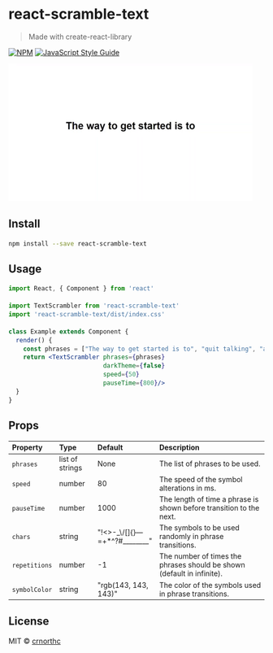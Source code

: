 # react-scramble-text

> Made with create-react-library

[![NPM](https://img.shields.io/npm/v/react-scramble-text.svg)](https://www.npmjs.com/package/react-scramble-text) [![JavaScript Style Guide](https://img.shields.io/badge/code_style-standard-brightgreen.svg)](https://standardjs.com)

![Demo](https://raw.githubusercontent.com/crnorthc/react-scramble-text/master/src/preview.gif)

## Install

```bash
npm install --save react-scramble-text
```

## Usage

```jsx
import React, { Component } from 'react'

import TextScrambler from 'react-scramble-text'
import 'react-scramble-text/dist/index.css'

class Example extends Component {
  render() {
    const phrases = ["The way to get started is to", "quit talking", "and", "begin doing", "-Walt Disney"]
    return <TextScrambler phrases={phrases}
                          darkTheme={false}
                          speed={50}
                          pauseTime={800}/>
  }
}
```

## Props

| Property | Type | Default | Description |
|:--------------|:-------------------|:--------------------------------------|:---------------------------------------------------------------------------------------------------------------------------------------------|
| `phrases` | list of strings | None | The list of phrases to be used. |
| `speed` | number | 80 | The speed of the symbol alterations in ms. |
| `pauseTime` | number | 1000 | The length of time a phrase is shown before transition to the next. |
| `chars` | string | "!<>-_\\/[]{}—=+*^?#________" | The symbols to be used randomly in phrase transitions. |
| `repetitions` | number | -1 | The number of times the phrases should be shown (default in infinite). |
| `symbolColor` | string | "rgb(143, 143, 143)" | The color of the symbols used in phrase transitions. |

## License

MIT © [crnorthc](https://github.com/crnorthc)
